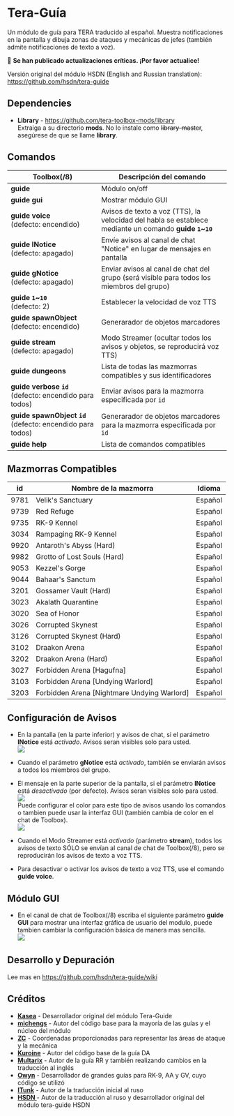 # Tera-Guía
Un módulo de guía para TERA traducido al español. Muestra notificaciones en la pantalla y dibuja zonas de ataques y mecánicas de jefes (también admite notificaciones de texto a voz).

&#x1F534; **Se han publicado actualizaciones críticas. ¡Por favor actualice!**

Versión original del módulo HSDN (English and Russian translation): https://github.com/hsdn/tera-guide

## Dependencies
* **Library** - https://github.com/tera-toolbox-mods/library   
  Extraiga a su directorio **mods**. No lo instale como ~~library-master~~, asegúrese de que se llame **library**.   


## Comandos
Toolbox(/8) | Descripción del comando
--- | ---
**guide** | Módulo on/off
**guide&nbsp;gui** | Mostrar módulo GUI
**guide&nbsp;voice**<br>(defecto: encendido) | Avisos de texto a voz (TTS), la velocidad del habla se establece mediante un comando **guide `1`~`10`**
**guide&nbsp;lNotice**<br>(defecto: apagado) | Envíe avisos al canal de chat "Notice" en lugar de mensajes en pantalla
**guide&nbsp;gNotice**<br>(defecto: apagado) | Enviar avisos al canal de chat del grupo (será visible para todos los miembros del grupo)
**guide&nbsp;`1`~`10`**<br>(defecto: 2) | Establecer la velocidad de voz TTS
**guide&nbsp;spawnObject**<br>(defecto: encendido) | Generarador de objetos marcadores
**guide&nbsp;stream**<br>(defecto: apagado) | Modo Streamer (ocultar todos los avisos y objetos, se reproducirá voz TTS)
**guide&nbsp;dungeons** | Lista de todas las mazmorras compatibles y sus identificadores
**guide&nbsp;verbose&nbsp;`id`**<br>(defecto: encendido para todos) | Enviar avisos para la mazmorra especificada por `id`
**guide&nbsp;spawnObject&nbsp;`id`**<br>(defecto: encendido para todos) | Generarador de objetos marcadores para la mazmorra especificada por `id`
**guide&nbsp;help** | Lista de comandos compatibles

## Mazmorras Compatibles
id | Nombre de la mazmorra | Idioma
--- | --- | ---
9781 | Velik's Sanctuary | Español
9739 | Red Refuge | Español
9735 | RK-9 Kennel | Español
3034 | Rampaging RK-9 Kennel | Español
9920 | Antaroth's Abyss (Hard) | Español
9982 | Grotto of Lost Souls (Hard) | Español
9053 | Kezzel's Gorge | Español
9044 | Bahaar's Sanctum | Español
3201 | Gossamer Vault (Hard) | Español
3023 | Akalath Quarantine | Español
3020 | Sea of Honor | Español
3026 | Corrupted Skynest | Español
3126 | Corrupted Skynest (Hard) | Español
3102 | Draakon Arena | Español
3202 | Draakon Arena (Hard) | Español
3027 | Forbidden Arena [Hagufna] | Español
3103 | Forbidden Arena [Undying Warlord] | Español
3203 | Forbidden Arena [Nightmare Undying Warlord] | Español

## Configuración de Avisos

* En la pantalla (en la parte inferior) y avisos de chat, si el parámetro **lNotice** está *activado*. Avisos seran visibles solo para usted.   
  ![](https://i.imgur.com/PGRm9Hx.png)   

* Cuando el parámetro **gNotice** está *activado*, también se enviarán avisos a todos los miembros del grupo.   

* El mensaje en la parte superior de la pantalla, si el parámetro **lNotice** está *desactivado* (por defecto). Avisos seran visibles solo para usted.   
  ![](https://i.imgur.com/eVmuWjG.png)   
  Puede configurar el color para este tipo de avisos usando los comandos o tambien puede usar la interfaz GUI (también cambia de color en el chat de Toolbox).   
  ![](https://i.imgur.com/ABCRTsV.png)   

* Cuando el Modo Streamer está *activado* (parámetro **stream**), todos los avisos de texto SÓLO se envían al canal de chat de Toolbox(/8), pero se reproducirán los avisos de texto a voz TTS.

* Para desactivar o activar los avisos de texto a voz TTS, use el comando **guide voice**.

## Módulo GUI

* En el canal de chat de Toolbox(/8) escriba el siguiente parámetro **guide GUI** para mostrar una interfaz gráfica de usuario del modulo, puede tambien cambiar la configuración básica de manera mas sencilla.   
  ![](https://i.imgur.com/kfysB9t.png)   

## Desarrollo y Depuración
Lee mas en https://github.com/hsdn/tera-guide/wiki

## Créditos
- **[Kasea](https://github.com/tera-toolbox-mods)** - Desarrollador original del módulo Tera-Guide
- **[michengs](https://github.com/michengs)** - Autor del código base para la mayoría de las guías y el núcleo del módulo
- **[ZC](https://github.com/tera-mod)** - Coordenadas proporcionadas para representar las áreas de ataque y la mecánica
- **[Kuroine](https://github.com/Kuroine)** - Autor del código base de la guía DA
- **[Multarix](https://github.com/Multarix)** - Autor de la guía RR y también realizando cambios en la traducción al inglés
- **[Owyn](https://github.com/Owyn)** - Desarrollador de grandes guías para RK-9, AA y GV, cuyo código se utilizó
- **[ITunk](https://github.com/GrafNikola)** - Autor de la traducción inicial al ruso
- **[HSDN ](https://github.com/HSDN)** - Autor de la traducción al ruso y desarrollador original del módulo tera-guide HSDN